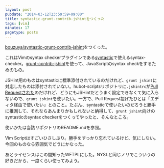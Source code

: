 ```yaml
---
layout: post
pubdate: "2014-03-12T23:59:59+09:00"
title: syntastic-grunt-contrib-jshintをつくった
tags: [vim]
minutes: 17
pagetype: posts
---
```

[bouzuya/syntastic-grunt-contrib-jshint][]をつくった。

これはVimのsyntax checkerプラグインである[syntastic][scrooloose/syntastic]で使えるsyntax-checker。[grunt-contrib-jshint][gruntjs/grunt-contrib-jshint]を使って、JavaScriptのsyntax checkをするためのもの。

JSHint用のものはsyntasticに標準添付されているのだけれど、`grunt jshint`に対応したものは添付されていない。hubot-scriptsリポジトリに`.jshintrc`が[Pull Requestされた](https://github.com/faithcreates/hubot-scripts/pull/5)のだけれど、どうにもJSHintだとうまく設定できなくて気に入らないので、`grunt jshint`を使いたい。一方で、Pull Request投げたひとは「エディタ経由で使いたい」とのこと。たぶん、syntasticで使いたいのだろうと勝手に推測して、それならあんまりかもしれないと納得して、`grunt jshint`向けのsyntasticのsyntax checkerをつくってやったと、そんなところ。

使いかたは当該リポジトリのREADME.mdを参照。

Vim Scriptはすごいひさしぶり。勝手をすっかり忘れているけど、気にしない。今回のものなら雰囲気でどうにかなった。

あとライセンスはこの間知ったWFTPLにした。NYSLと同じノリでこういうの好きだから、一度くらい使ってみよう。

[bouzuya/syntastic-grunt-contrib-jshint]: https://github.com/bouzuya/syntastic-grunt-contrib-jshint
[scrooloose/syntastic]: https://github.com/scrooloose/syntastic
[gruntjs/grunt-contrib-jshint]: https://github.com/gruntjs/grunt-contrib-jshint
